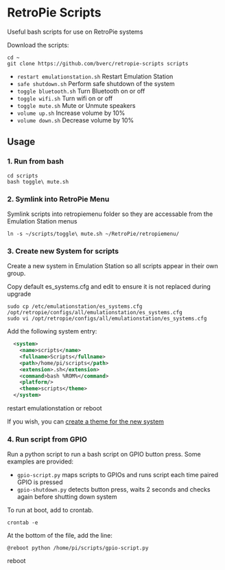 # RetroPie Scripts

Useful bash scripts for use on RetroPie systems

Download the scripts:

    cd ~
    git clone https://github.com/bverc/retropie-scripts scripts

- `restart emulationstation.sh` Restart Emulation Station
- `safe shutdown.sh` Perform safe shutdown of the system
- `toggle bluetooth.sh` Turn Bluetooth on or off
- `toggle wifi.sh` Turn wifi on or off
- `toggle mute.sh` Mute or Unmute speakers
- `volume up.sh` Increase volume by 10%
- `volume down.sh` Decrease volume by 10%

## Usage

### 1. Run from bash

    cd scripts
    bash toggle\ mute.sh

### 2. Symlink into RetroPie Menu

Symlink scripts into retropiemenu folder so they are accessable from the Emulation Station menus

    ln -s ~/scripts/toggle\ mute.sh ~/RetroPie/retropiemenu/
    
### 3. Create new System for scripts

Create a new system in Emulation Station so all scripts appear in their own group.

Copy default es_systems.cfg and edit to ensure it is not replaced during upgrade

    sudo cp /etc/emulationstation/es_systems.cfg /opt/retropie/configs/all/emulationstation/es_systems.cfg
    sudo vi /opt/retropie/configs/all/emulationstation/es_systems.cfg
    
Add the following system entry:
```xml
  <system>
    <name>scripts</name>
    <fullname>Scripts</fullname>
    <path>/home/pi/scripts</path>
    <extension>.sh</extension>
    <command>bash %ROM%</command>
    <platform/>
    <theme>scripts</theme>
  </system>
```

restart emulationstation or reboot
    
If you wish, you can [create a theme for the new system](https://retropie.org.uk/docs/Add-a-New-System-in-EmulationStation/#step-2-create-a-theme-for-the-new-system) 
    
### 4. Run script from GPIO

Run a python script to run a bash script on GPIO button press. Some examples are provided:

- `gpio-script.py` maps scripts to GPIOs and runs script each time paired GPIO is pressed
- `gpio-shutdown.py` detects button press, waits 2 seconds and checks again before shutting down system

To run at boot, add to crontab.

    crontab -e
    
At the bottom of the file, add the line:

    @reboot python /home/pi/scripts/gpio-script.py

reboot
